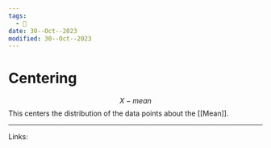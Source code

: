 ```yaml
---
tags:
  - 🌱
date: 30--Oct--2023
modified: 30--Oct--2023
---
```

# Centering
$$X-mean$$
This centers the distribution of the data points about the [[Mean]]. 

---
Links:
